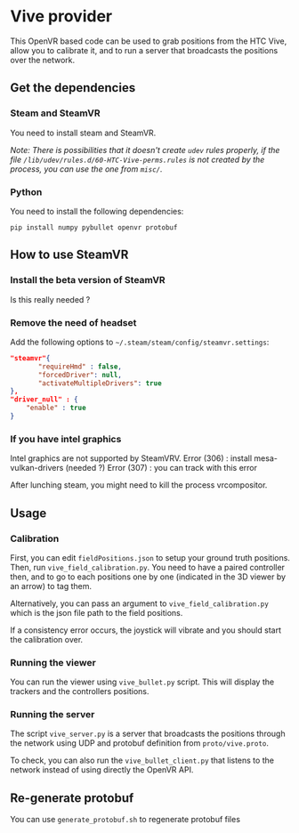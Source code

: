 # Vive provider

This OpenVR based code can be used to grab positions from the HTC Vive, allow you to calibrate
it, and to run a server that broadcasts the positions over the network.

## Get the dependencies

### Steam and SteamVR

You need to install steam and SteamVR.

*Note: There is possibilities that it doesn't create `udev` rules properly, if the file
`/lib/udev/rules.d/60-HTC-Vive-perms.rules` is not created by the process, you can
use the one from `misc/`.*

### Python

You need to install the following dependencies:

    pip install numpy pybullet openvr protobuf

## How to use SteamVR ##

### Install the beta version of SteamVR ###

Is this really needed ?

### Remove the need of headset

Add the following options to `~/.steam/steam/config/steamvr.settings`:

```json
"steamvr"{
       "requireHmd" : false,
       "forcedDriver": null,
       "activateMultipleDrivers": true
},
"driver_null" : {
    "enable" : true
}
```

### If you have intel graphics ###

Intel graphics are not supported by SteamVRV.
Error (306) : install mesa-vulkan-drivers (needed ?)
Error (307) : you can track with this error

After lunching steam, you might need to kill the process vrcompositor.

## Usage

### Calibration

First, you can edit `fieldPositions.json` to setup your ground truth positions. Then, run
`vive_field_calibration.py`. You need to have a paired controller then, and to go to each
positions one by one (indicated in the 3D viewer by an arrow) to tag them.

Alternatively, you can pass an argument to `vive_field_calibration.py` which is the json
file path to the field positions.

If a consistency error occurs, the joystick will vibrate and you should start the calibration
over.

### Running the viewer

You can run the viewer using `vive_bullet.py` script. This will display the trackers and the
controllers positions.

### Running the server

The script `vive_server.py` is a server that broadcasts the positions through the network
using UDP and protobuf definition from `proto/vive.proto`.

To check, you can also run the `vive_bullet_client.py` that listens to the network instead of
using directly the OpenVR API.

## Re-generate protobuf

You can use `generate_protobuf.sh` to regenerate protobuf files
